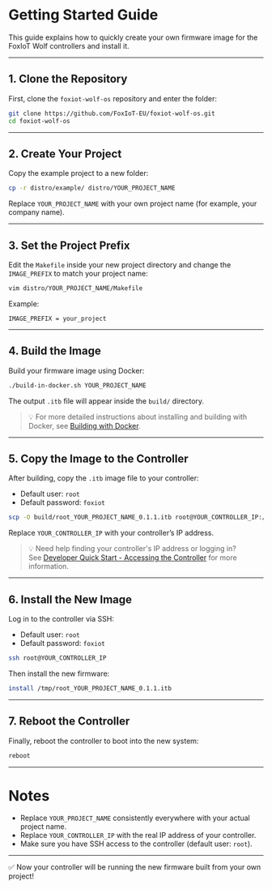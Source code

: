 # Getting Started Guide

This guide explains how to quickly create your own firmware image for the FoxIoT Wolf controllers and install it.

---

## 1. Clone the Repository

First, clone the `foxiot-wolf-os` repository and enter the folder:
```bash
git clone https://github.com/FoxIoT-EU/foxiot-wolf-os.git
cd foxiot-wolf-os
```

---

## 2. Create Your Project

Copy the example project to a new folder:
```bash
cp -r distro/example/ distro/YOUR_PROJECT_NAME
```
Replace `YOUR_PROJECT_NAME` with your own project name (for example, your company name).

---

## 3. Set the Project Prefix

Edit the `Makefile` inside your new project directory and change the `IMAGE_PREFIX` to match your project name:
```bash
vim distro/YOUR_PROJECT_NAME/Makefile
```
Example:
```
IMAGE_PREFIX = your_project
```

---

## 4. Build the Image

Build your firmware image using Docker:
```bash
./build-in-docker.sh YOUR_PROJECT_NAME
```

The output `.itb` file will appear inside the `build/` directory.

> 💡 For more detailed instructions about installing and building with Docker, see [Building with Docker](docker-build.md).

---

## 5. Copy the Image to the Controller

After building, copy the `.itb` image file to your controller:
- Default user: `root`
- Default password: `foxiot`
```bash
scp -O build/root_YOUR_PROJECT_NAME_0.1.1.itb root@YOUR_CONTROLLER_IP:/tmp/
```
Replace `YOUR_CONTROLLER_IP` with your controller’s IP address.

> 💡 Need help finding your controller's IP address or logging in?  
> See [Developer Quick Start - Accessing the Controller](developer-quick-start.md#accessing-the-controller) for more information.

---

## 6. Install the New Image

Log in to the controller via SSH:
- Default user: `root`
- Default password: `foxiot`
```bash
ssh root@YOUR_CONTROLLER_IP
```
Then install the new firmware:
```bash
install /tmp/root_YOUR_PROJECT_NAME_0.1.1.itb
```

---

## 7. Reboot the Controller

Finally, reboot the controller to boot into the new system:
```bash
reboot
```

---

# Notes

- Replace `YOUR_PROJECT_NAME` consistently everywhere with your actual project name.
- Replace `YOUR_CONTROLLER_IP` with the real IP address of your controller.
- Make sure you have SSH access to the controller (default user: `root`).

---

✅ Now your controller will be running the new firmware built from your own project!

